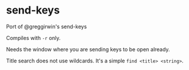 # send-keys
Port of @greggirwin's send-keys

Compiles with `-r` only.

Needs the window where you are sending keys to be open already.

Title search does not use wildcards. It's a simple `find <title> <string>`.
